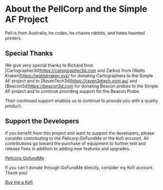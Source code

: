 # About the PellCorp and the Simple AF Project

Pell is from Australia, he codes, he chases rabbits, and hates haunted printers.

## Special Thanks

We give very special thanks to Richard from [Cartographer3d]<https://cartographer3d.com> and Zarboz from [Watts Kraken]<https://wattskraken.xyz/> for donating Cartographers to the Simple AF project and to [RavenTech3d]<https://raven3dtech.com.au/> and [Beacon3d]<https://beacon3d.com> for donating Beacon probes to the Simple AF project and to continue providing support for the Beacon Probe.

Their continued support enables us to continue to provide you with a quality product.


## Support the Developers

If you benefit from this project and want to support the developers, please consider contributing to the Pellcorp GoFundMe or the Kofi account. All contributions go toward the purchase of equipment to further test and release fixes in addition to adding new features and upgrades.

[Pellcorp GofundMe](https://gofund.me/2033eedb)

If you can't donate through GoFundMe directly, consider my Kofi account. Thank you!

[Buy me a Kofi](https://ko-fi.com/pellcorp49698)
